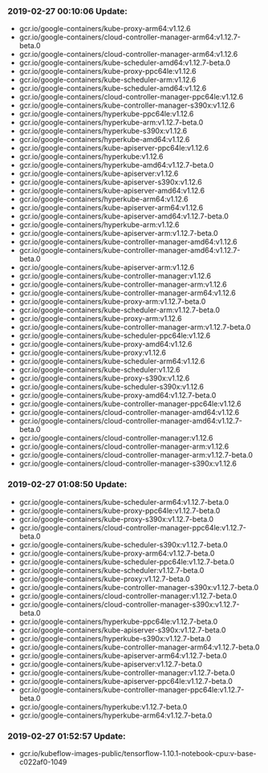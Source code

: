 ### 2019-02-27 00:10:06 Update:

- gcr.io/google-containers/kube-proxy-arm64:v1.12.6
- gcr.io/google-containers/cloud-controller-manager-arm64:v1.12.7-beta.0
- gcr.io/google-containers/cloud-controller-manager-arm64:v1.12.6
- gcr.io/google-containers/kube-scheduler-amd64:v1.12.7-beta.0
- gcr.io/google-containers/kube-proxy-ppc64le:v1.12.6
- gcr.io/google-containers/kube-scheduler-arm:v1.12.6
- gcr.io/google-containers/kube-scheduler-amd64:v1.12.6
- gcr.io/google-containers/cloud-controller-manager-ppc64le:v1.12.6
- gcr.io/google-containers/kube-controller-manager-s390x:v1.12.6
- gcr.io/google-containers/hyperkube-ppc64le:v1.12.6
- gcr.io/google-containers/hyperkube-arm:v1.12.7-beta.0
- gcr.io/google-containers/hyperkube-s390x:v1.12.6
- gcr.io/google-containers/hyperkube-amd64:v1.12.6
- gcr.io/google-containers/kube-apiserver-ppc64le:v1.12.6
- gcr.io/google-containers/hyperkube:v1.12.6
- gcr.io/google-containers/hyperkube-amd64:v1.12.7-beta.0
- gcr.io/google-containers/kube-apiserver:v1.12.6
- gcr.io/google-containers/kube-apiserver-s390x:v1.12.6
- gcr.io/google-containers/kube-apiserver-amd64:v1.12.6
- gcr.io/google-containers/hyperkube-arm64:v1.12.6
- gcr.io/google-containers/kube-apiserver-arm64:v1.12.6
- gcr.io/google-containers/kube-apiserver-amd64:v1.12.7-beta.0
- gcr.io/google-containers/hyperkube-arm:v1.12.6
- gcr.io/google-containers/kube-apiserver-arm:v1.12.7-beta.0
- gcr.io/google-containers/kube-controller-manager-amd64:v1.12.6
- gcr.io/google-containers/kube-controller-manager-amd64:v1.12.7-beta.0
- gcr.io/google-containers/kube-apiserver-arm:v1.12.6
- gcr.io/google-containers/kube-controller-manager:v1.12.6
- gcr.io/google-containers/kube-controller-manager-arm:v1.12.6
- gcr.io/google-containers/kube-controller-manager-arm64:v1.12.6
- gcr.io/google-containers/kube-proxy-arm:v1.12.7-beta.0
- gcr.io/google-containers/kube-scheduler-arm:v1.12.7-beta.0
- gcr.io/google-containers/kube-proxy-arm:v1.12.6
- gcr.io/google-containers/kube-controller-manager-arm:v1.12.7-beta.0
- gcr.io/google-containers/kube-scheduler-ppc64le:v1.12.6
- gcr.io/google-containers/kube-proxy-amd64:v1.12.6
- gcr.io/google-containers/kube-proxy:v1.12.6
- gcr.io/google-containers/kube-scheduler-arm64:v1.12.6
- gcr.io/google-containers/kube-scheduler:v1.12.6
- gcr.io/google-containers/kube-proxy-s390x:v1.12.6
- gcr.io/google-containers/kube-scheduler-s390x:v1.12.6
- gcr.io/google-containers/kube-proxy-amd64:v1.12.7-beta.0
- gcr.io/google-containers/kube-controller-manager-ppc64le:v1.12.6
- gcr.io/google-containers/cloud-controller-manager-amd64:v1.12.6
- gcr.io/google-containers/cloud-controller-manager-amd64:v1.12.7-beta.0
- gcr.io/google-containers/cloud-controller-manager:v1.12.6
- gcr.io/google-containers/cloud-controller-manager-arm:v1.12.6
- gcr.io/google-containers/cloud-controller-manager-arm:v1.12.7-beta.0
- gcr.io/google-containers/cloud-controller-manager-s390x:v1.12.6
### 2019-02-27 01:08:50 Update:

- gcr.io/google-containers/kube-scheduler-arm64:v1.12.7-beta.0
- gcr.io/google-containers/kube-proxy-ppc64le:v1.12.7-beta.0
- gcr.io/google-containers/kube-proxy-s390x:v1.12.7-beta.0
- gcr.io/google-containers/cloud-controller-manager-ppc64le:v1.12.7-beta.0
- gcr.io/google-containers/kube-scheduler-s390x:v1.12.7-beta.0
- gcr.io/google-containers/kube-proxy-arm64:v1.12.7-beta.0
- gcr.io/google-containers/kube-scheduler-ppc64le:v1.12.7-beta.0
- gcr.io/google-containers/kube-scheduler:v1.12.7-beta.0
- gcr.io/google-containers/kube-proxy:v1.12.7-beta.0
- gcr.io/google-containers/kube-controller-manager-s390x:v1.12.7-beta.0
- gcr.io/google-containers/cloud-controller-manager:v1.12.7-beta.0
- gcr.io/google-containers/cloud-controller-manager-s390x:v1.12.7-beta.0
- gcr.io/google-containers/hyperkube-ppc64le:v1.12.7-beta.0
- gcr.io/google-containers/kube-apiserver-s390x:v1.12.7-beta.0
- gcr.io/google-containers/hyperkube-s390x:v1.12.7-beta.0
- gcr.io/google-containers/kube-controller-manager-arm64:v1.12.7-beta.0
- gcr.io/google-containers/kube-apiserver-arm64:v1.12.7-beta.0
- gcr.io/google-containers/kube-apiserver:v1.12.7-beta.0
- gcr.io/google-containers/kube-controller-manager:v1.12.7-beta.0
- gcr.io/google-containers/kube-apiserver-ppc64le:v1.12.7-beta.0
- gcr.io/google-containers/kube-controller-manager-ppc64le:v1.12.7-beta.0
- gcr.io/google-containers/hyperkube:v1.12.7-beta.0
- gcr.io/google-containers/hyperkube-arm64:v1.12.7-beta.0
### 2019-02-27 01:52:57 Update:

- gcr.io/kubeflow-images-public/tensorflow-1.10.1-notebook-cpu:v-base-c022af0-1049
